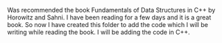 Was recommended the book Fundamentals of Data Structures in C++ by Horowitz and Sahni. I have been reading for a few days and it is a great book. So now I have created this folder to add the code which I will be writing while reading the book. I will be adding the code in C++.